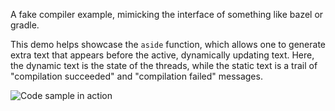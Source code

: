 A fake compiler example, mimicking the interface of something like bazel or gradle.

This demo helps showcase the `aside` function, which allows one to generate extra text that appears before the active,
dynamically updating text. Here, the dynamic text is the state of the threads, while the static text is a trail of
"compilation succeeded" and "compilation failed" messages.

![Code sample in action](konsole-compiler.gif)